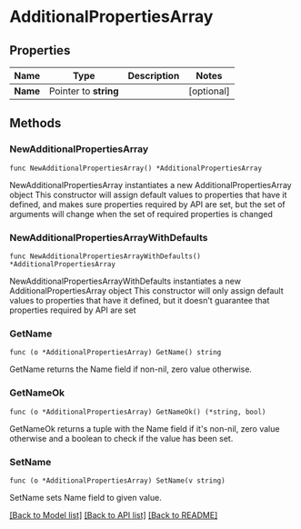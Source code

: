 # AdditionalPropertiesArray

## Properties

Name | Type | Description | Notes
------------ | ------------- | ------------- | -------------
**Name** | Pointer to **string** |  | [optional] 

## Methods

### NewAdditionalPropertiesArray

`func NewAdditionalPropertiesArray() *AdditionalPropertiesArray`

NewAdditionalPropertiesArray instantiates a new AdditionalPropertiesArray object
This constructor will assign default values to properties that have it defined,
and makes sure properties required by API are set, but the set of arguments
will change when the set of required properties is changed

### NewAdditionalPropertiesArrayWithDefaults

`func NewAdditionalPropertiesArrayWithDefaults() *AdditionalPropertiesArray`

NewAdditionalPropertiesArrayWithDefaults instantiates a new AdditionalPropertiesArray object
This constructor will only assign default values to properties that have it defined,
but it doesn't guarantee that properties required by API are set

### GetName

`func (o *AdditionalPropertiesArray) GetName() string`

GetName returns the Name field if non-nil, zero value otherwise.

### GetNameOk

`func (o *AdditionalPropertiesArray) GetNameOk() (*string, bool)`

GetNameOk returns a tuple with the Name field if it's non-nil, zero value otherwise
and a boolean to check if the value has been set.

### SetName

`func (o *AdditionalPropertiesArray) SetName(v string)`

SetName sets Name field to given value.


[[Back to Model list]](../README.md#documentation-for-models) [[Back to API list]](../README.md#documentation-for-api-endpoints) [[Back to README]](../README.md)


